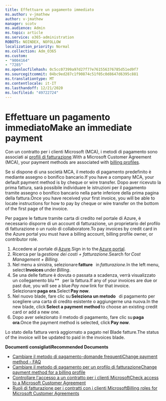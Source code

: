 ```yaml
---
title: Effettuare un pagamento immediato
ms.author: v-jmathew
author: v-jmathew
manager: scotv
ms.audience: Admin
ms.topic: article
ms.service: o365-administration
ROBOTS: NOINDEX, NOFOLLOW
localization_priority: Normal
ms.collection: Adm_O365
ms.custom:
- "9004164"
- "7285"
ms.openlocfilehash: 0c5cc07399a97d27f77e761556376785d51ed9f7
ms.sourcegitcommit: 04bc9ed287c1f90874c51f05c0d8647d6395c881
ms.translationtype: MT
ms.contentlocale: it-IT
ms.lasthandoff: 12/21/2020
ms.locfileid: "49722724"
---
```

# <a name="make-an-immediate-payment"></a><span data-ttu-id="a0a22-102">Effettuare un pagamento immediato</span><span class="sxs-lookup"><span data-stu-id="a0a22-102">Make an immediate payment</span></span>

<span data-ttu-id="a0a22-103">Con un contratto per i clienti Microsoft (MCA), i metodi di pagamento sono associati ai [profili di fatturazione](https://docs.microsoft.com/azure/billing/billing-how-to-change-credit-card?WT.mc_id=Portal-Microsoft_Azure_Support#change-payment-method-for-a-billing-profile).</span><span class="sxs-lookup"><span data-stu-id="a0a22-103">With a Microsoft Customer Agreement (MCA), your payment methods are associated with [billing profiles](https://docs.microsoft.com/azure/billing/billing-how-to-change-credit-card?WT.mc_id=Portal-Microsoft_Azure_Support#change-payment-method-for-a-billing-profile).</span></span>

<span data-ttu-id="a0a22-104">Se si dispone di una società MCA, il metodo di pagamento predefinito è mediante assegno o bonifico bancario.</span><span class="sxs-lookup"><span data-stu-id="a0a22-104">If you have a company MCA, your default payment method is by cheque or wire transfer.</span></span> <span data-ttu-id="a0a22-105">Dopo aver ricevuto la prima fattura, sarà possibile individuare le istruzioni per il pagamento tramite assegno o bonifico bancario nella parte inferiore della prima pagina della fattura.</span><span class="sxs-lookup"><span data-stu-id="a0a22-105">Once you have received your first invoice, you will be able to locate instructions for how to pay by cheque or wire transfer on the bottom of the first page of the invoice.</span></span>

<span data-ttu-id="a0a22-106">Per pagare le fatture tramite carta di credito nel portale di Azure, è necessario disporre di un account di fatturazione, un proprietario del profilo di fatturazione o un ruolo di collaboratore.</span><span class="sxs-lookup"><span data-stu-id="a0a22-106">To pay invoices by credit card in the Azure portal you must have a billing account, billing profile owner, or contributor role.</span></span>

1. <span data-ttu-id="a0a22-107">Accedere al portale di [Azure](https://portal.azure.com/).</span><span class="sxs-lookup"><span data-stu-id="a0a22-107">Sign in to the [Azure portal](https://portal.azure.com/).</span></span>
2. <span data-ttu-id="a0a22-108">Ricerca per la *gestione dei costi + fatturazione*.</span><span class="sxs-lookup"><span data-stu-id="a0a22-108">Search for *Cost Management + Billing*.</span></span>
3. <span data-ttu-id="a0a22-109">Nel menu a sinistra, selezionare **fatture**   in *fatturazione*.</span><span class="sxs-lookup"><span data-stu-id="a0a22-109">In the left menu, select **Invoices** under *Billing*.</span></span>
4. <span data-ttu-id="a0a22-110">Se una delle fatture è dovuta o passata a scadenza, verrà visualizzato un collegamento blu \*\*   per la fattura.</span><span class="sxs-lookup"><span data-stu-id="a0a22-110">If any of your invoices are due or past due, you will see a blue *Pay now* link for that invoice.</span></span> <span data-ttu-id="a0a22-111">Selezionare **paga ora**.</span><span class="sxs-lookup"><span data-stu-id="a0a22-111">Select **Pay now**.</span></span>
5. <span data-ttu-id="a0a22-112">Nel nuovo blade, fare clic su **Seleziona un metodo**   di pagamento per scegliere una carta di credito esistente o aggiungerne una nuova.</span><span class="sxs-lookup"><span data-stu-id="a0a22-112">In the new blade, click **Select a payment method** to choose an existing credit card or add a new one.</span></span>
6. <span data-ttu-id="a0a22-113">Dopo aver selezionato il metodo di pagamento, fare clic su **paga ora**.</span><span class="sxs-lookup"><span data-stu-id="a0a22-113">Once the payment method is selected, click **Pay now**.</span></span>

<span data-ttu-id="a0a22-114">Lo stato della fattura verrà aggiornato a pagato nel Blade fatture.</span><span class="sxs-lookup"><span data-stu-id="a0a22-114">The status of the invoice will be updated to paid in the invoices blade.</span></span>

<span data-ttu-id="a0a22-115">**Documenti consigliati**</span><span class="sxs-lookup"><span data-stu-id="a0a22-115">**Recommended Documents**</span></span>

- [<span data-ttu-id="a0a22-116">Cambiare il metodo di pagamento-domande frequenti</span><span class="sxs-lookup"><span data-stu-id="a0a22-116">Change payment method - FAQ</span></span>](https://docs.microsoft.com/azure/billing/billing-how-to-change-credit-card?WT.mc_id=Portal-Microsoft_Azure_Support#frequently-asked-questions)
- [<span data-ttu-id="a0a22-117">Cambiare il metodo di pagamento per un profilo di fatturazione</span><span class="sxs-lookup"><span data-stu-id="a0a22-117">Change payment method for a billing profile</span></span>](https://docs.microsoft.com/azure/cost-management-billing/manage/change-credit-card?WT.mc_id=Portal-Microsoft_Azure_Support#manage-credit-cards-for-a-microsoft-customer-agreement)
- [<span data-ttu-id="a0a22-118">Controllare l'accesso a un contratto per i clienti Microsoft</span><span class="sxs-lookup"><span data-stu-id="a0a22-118">Check access to a Microsoft Customer Agreement</span></span>](https://docs.microsoft.com/azure/cost-management-billing/manage/change-credit-card?WT.mc_id=Portal-Microsoft_Azure_Support%22%20%5Cl%20%22manage-credit-cards-for-a-microsoft-customer-agreement%22%20%5Ct%20%22_blank#check-the-type-of-your-account)
- [<span data-ttu-id="a0a22-119">Ruoli di fatturazione per i contratti con i clienti Microsoft</span><span class="sxs-lookup"><span data-stu-id="a0a22-119">Billing roles for Microsoft Customer Agreements</span></span>](https://docs.microsoft.com/azure/cost-management-billing/manage/understand-mca-roles)
